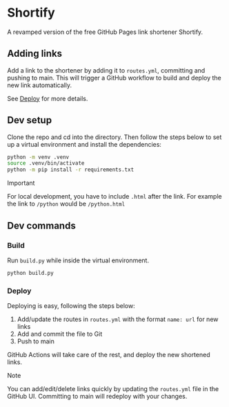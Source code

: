 # Shortify

A revamped version of the free GitHub Pages link shortener Shortify.

## Adding links

Add a link to the shortener by adding it to `routes.yml`, committing and pushing to main. This will trigger a GitHub workflow to build and deploy the new link automatically.

See [Deploy](#deploy) for more details.

## Dev setup

Clone the repo and cd into the directory. Then follow the steps below to set up a virtual environment and install the dependencies:

```bash
python -m venv .venv
source .venv/bin/activate
python -m pip install -r requirements.txt
```

> [!IMPORTANT]
> For local development, you have to include `.html` after the link. For example the link to `/python` would be `/python.html`

## Dev commands

### Build

Run `build.py` while inside the virtual environment.

```bash
python build.py
```

### Deploy

Deploying is easy, following the steps below:

1. Add/update the routes in `routes.yml` with the format `name: url` for new links
2. Add and commit the file to Git
3. Push to main

GitHub Actions will take care of the rest, and deploy the new shortened links.

> [!NOTE]
> You can add/edit/delete links quickly by updating the `routes.yml` file in the GitHub UI. Committing to main will redeploy with your changes.